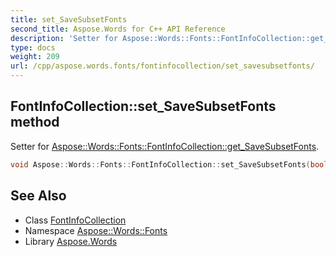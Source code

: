 ```yaml
---
title: set_SaveSubsetFonts
second_title: Aspose.Words for C++ API Reference
description: 'Setter for Aspose::Words::Fonts::FontInfoCollection::get_SaveSubsetFonts.'
type: docs
weight: 209
url: /cpp/aspose.words.fonts/fontinfocollection/set_savesubsetfonts/
---
```

## FontInfoCollection::set_SaveSubsetFonts method


Setter for [Aspose::Words::Fonts::FontInfoCollection::get_SaveSubsetFonts](../get_savesubsetfonts/).

```cpp
void Aspose::Words::Fonts::FontInfoCollection::set_SaveSubsetFonts(bool value)
```

## See Also

* Class [FontInfoCollection](../)
* Namespace [Aspose::Words::Fonts](../../)
* Library [Aspose.Words](../../../)
